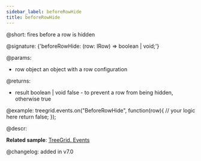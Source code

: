 ```yaml
---
sidebar_label: beforeRowHide
title: beforeRowHide
---          
```


@short: fires before a row is hidden

@signature: {'beforeRowHide: (row: IRow) => boolean | void;'}

@params: 
- row   object  an object with a row configuration

@returns:
- result	boolean	| void	false - to prevent a row from being hidden, otherwise true

@example:
treegrid.events.on("BeforeRowHide", function(row){
    // your logic here
    return false;
});

@descr:

**Related sample**: [TreeGrid. Events](https://snippet.dhtmlx.com/sgwnxshe)

@changelog: added in v7.0